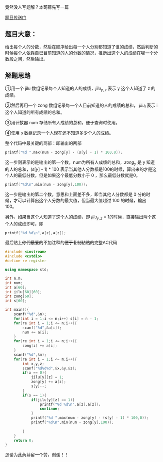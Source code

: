 竟然没人写题解？本蒟蒻先写一篇

[题目传送门](https://www.luogu.com.cn/problem/AT1718)

## 题目大意：

给出每个人的分数，然后在顺序给出每一个人分别都知道了谁的成绩，然后判断的时候每个人依靠自已目前知道的人的分数的情况，推断出这个人的成绩在哪一个分数段之间，然后输出。

## 解题思路

①用一个 jilu 数组记录每个人知道的人的成绩，$jilu_{y,z}$ 表示 y 这个人知道了 z 的成绩。

②然后再用一个 zong 数组记录每一个人目前知道的人的成绩的总和， $jilu_i$ 表示 i 这个人知道的所有成绩的总和。

③用计数器 num 存储所有人成绩的总和，便于查询时使用。

④使用 s 数组记录一个人现在还不知道多少个人的成绩。

整个代码中最关键的两部：即输出的两部

```cpp
printf("%d ",max(num - zong[y] - (s[y] - 1) * 100,0));
```

这一步则表示的是输出的第一个数，num为所有人成绩的总和，$zong_y$ 是 y 知道的人的总和，($s[y]$ - 1) * 100 表示当其他人分数都是100的时候，算出来的才是这个人的最低分数，但是如果这个最低分数小于 0 ，那么最低分数就是0。

```cpp
printf("%d\n",min(num - zong[y],100));
```

这一步是输出的第二个数，意思和上面差不多，即当其他人分数都是 0 分的时候，才可以计算出这个人分数的最大值，但当最大值超过 100 的时候，输出 100。

另外，如果当这个人知道了这个人的成绩，即 $jilu_{y,z}$ = 1的时候，直接输出两个这个人的成绩即可，即

```cpp
printf("%d %d\n",a[z],a[z]);
```

最后贴上~~你们最爱的~~不加注释的~~便于复制粘贴的~~完整AC代码

```cpp
#include <iostream>
#include <cstdio>
#define re register

using namespace std;

int n,m;
int num;
int a[60];
int jilu[60][60];
int zong[60];
int s[60];

int main(){
	scanf("%d",&n);
	for(int i = 1;i <= n;i++) s[i] = n - 1;
	for(re int i = 1;i <= n;i++){
		scanf("%d",&a[i]);
		num += a[i];
	}
	for(re int i = 1;i <= n;i++){
		zong[i] += a[i];
	}
	scanf("%d",&m);
	for(re int i = 1;i <= m;i++){
		int x,y,z;
		scanf("%d%d%d",&x,&y,&z);
		if(x == 0){
			jilu[y][z] = 1;
			zong[y] += a[z];
			s[y]--;
		}
		if(x == 1){
			if(jilu[y][z] == 1){
				printf("%d %d\n",a[z],a[z]);
				continue;
			}
			printf("%d ",max(num - zong[y] - (s[y] - 1) * 100,0));
			printf("%d\n",min(num - zong[y],100));
			
		}
	}
	return 0;
}

```

恳请为此蒟蒻留一个赞，谢谢！！